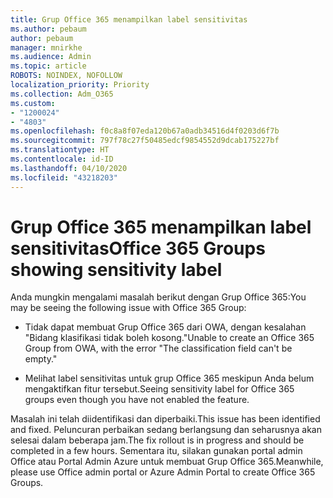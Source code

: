 ```yaml
---
title: Grup Office 365 menampilkan label sensitivitas
ms.author: pebaum
author: pebaum
manager: mnirkhe
ms.audience: Admin
ms.topic: article
ROBOTS: NOINDEX, NOFOLLOW
localization_priority: Priority
ms.collection: Adm_O365
ms.custom:
- "1200024"
- "4803"
ms.openlocfilehash: f0c8a8f07eda120b67a0adb34516d4f0203d6f7b
ms.sourcegitcommit: 797f78c27f50485edcf9854552d9dcab175227bf
ms.translationtype: HT
ms.contentlocale: id-ID
ms.lasthandoff: 04/10/2020
ms.locfileid: "43218203"
---
```

# <a name="office-365-groups-showing-sensitivity-label"></a><span data-ttu-id="fe049-102">Grup Office 365 menampilkan label sensitivitas</span><span class="sxs-lookup"><span data-stu-id="fe049-102">Office 365 Groups showing sensitivity label</span></span>

<span data-ttu-id="fe049-103">Anda mungkin mengalami masalah berikut dengan Grup Office 365:</span><span class="sxs-lookup"><span data-stu-id="fe049-103">You may be seeing the following issue with Office 365 Group:</span></span>

- <span data-ttu-id="fe049-104">Tidak dapat membuat Grup Office 365 dari OWA, dengan kesalahan "Bidang klasifikasi tidak boleh kosong."</span><span class="sxs-lookup"><span data-stu-id="fe049-104">Unable to create an Office 365 Group from OWA, with the error "The classification field can't be empty."</span></span>

- <span data-ttu-id="fe049-105">Melihat label sensitivitas untuk grup Office 365 meskipun Anda belum mengaktifkan fitur tersebut.</span><span class="sxs-lookup"><span data-stu-id="fe049-105">Seeing sensitivity label for Office 365 groups even though you have not enabled the feature.</span></span>

<span data-ttu-id="fe049-106">Masalah ini telah diidentifikasi dan diperbaiki.</span><span class="sxs-lookup"><span data-stu-id="fe049-106">This issue has been identified and fixed.</span></span> <span data-ttu-id="fe049-107">Peluncuran perbaikan sedang berlangsung dan seharusnya akan selesai dalam beberapa jam.</span><span class="sxs-lookup"><span data-stu-id="fe049-107">The fix rollout is in progress and should be completed in a few hours.</span></span> <span data-ttu-id="fe049-108">Sementara itu, silakan gunakan portal admin Office atau Portal Admin Azure untuk membuat Grup Office 365.</span><span class="sxs-lookup"><span data-stu-id="fe049-108">Meanwhile, please use Office admin portal or Azure Admin Portal to create Office 365 Groups.</span></span>  
